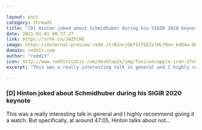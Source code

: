 ```yaml
---

layout: post
category: threads
title: "[D] Hinton joked about Schmidhuber during his SIGIR 2020 keynote"
date: 2021-01-01 00:37:27
link: https://vrhk.co/34ZFCHE
image: https://external-preview.redd.it/B2nvjGKfSlfSEIslHLY8nn_kdO4w-OKcVAIq-UfZcXQ.jpg?width=480&height=251.308900524&auto=webp&crop=480:251.308900524,smart&s=3482ada7c6e443879325f141ce495c67f822e9b2
domain: reddit.com
author: "reddit"
icon: http://www.redditstatic.com/desktop2x/img/favicon/apple-icon-57x57.png
excerpt: "This was a really interesting talk in general and I highly recommend giving it a watch. But specifically, at around 47:05, Hinton talks about not..."

---
```


### [D] Hinton joked about Schmidhuber during his SIGIR 2020 keynote

This was a really interesting talk in general and I highly recommend giving it a watch. But specifically, at around 47:05, Hinton talks about not...